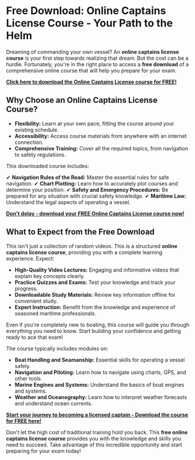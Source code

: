 # Free Download: Online Captains License Course - Your Path to the Helm

Dreaming of commanding your own vessel? An **online captains license course** is your first step towards realizing that dream. But the cost can be a hurdle. Fortunately, you're in the right place to access a **free download** of a comprehensive online course that will help you prepare for your exam.

[**Click here to download the Online Captains License course for FREE!**](https://udemywork.com/online-captains-license-course)

## Why Choose an Online Captains License Course?

*   **Flexibility:** Learn at your own pace, fitting the course around your existing schedule.
*   **Accessibility:** Access course materials from anywhere with an internet connection.
*   **Comprehensive Training:** Cover all the required topics, from navigation to safety regulations.

This downloaded course includes:

✔ **Navigation Rules of the Road:** Master the essential rules for safe navigation.
✔ **Chart Plotting:** Learn how to accurately plot courses and determine your position.
✔ **Safety and Emergency Procedures:** Be prepared for any situation with crucial safety knowledge.
✔ **Maritime Law:** Understand the legal aspects of operating a vessel.

[**Don't delay - download your FREE Online Captains License course now!**](https://udemywork.com/online-captains-license-course)

## What to Expect from the Free Download

This isn't just a collection of random videos. This is a structured **online captains license course**, providing you with a complete learning experience. Expect:

*   **High-Quality Video Lectures:** Engaging and informative videos that explain key concepts clearly.
*   **Practice Quizzes and Exams:** Test your knowledge and track your progress.
*   **Downloadable Study Materials:** Review key information offline for convenient study.
*   **Expert Instruction:** Benefit from the knowledge and experience of seasoned maritime professionals.

Even if you're completely new to boating, this course will guide you through everything you need to know. Start building your confidence and getting ready to ace that exam!

The course typically includes modules on:

*   **Boat Handling and Seamanship:** Essential skills for operating a vessel safely.
*   **Navigation and Piloting:** Learn how to navigate using charts, GPS, and other tools.
*   **Marine Engines and Systems:** Understand the basics of boat engines and systems.
*   **Weather and Oceanography:** Learn how to interpret weather forecasts and understand ocean currents.

[**Start your journey to becoming a licensed captain - Download the course for FREE here!**](https://udemywork.com/online-captains-license-course)

Don't let the high cost of traditional training hold you back. This **free online captains license course** provides you with the knowledge and skills you need to succeed. Take advantage of this incredible opportunity and start preparing for your exam today!
